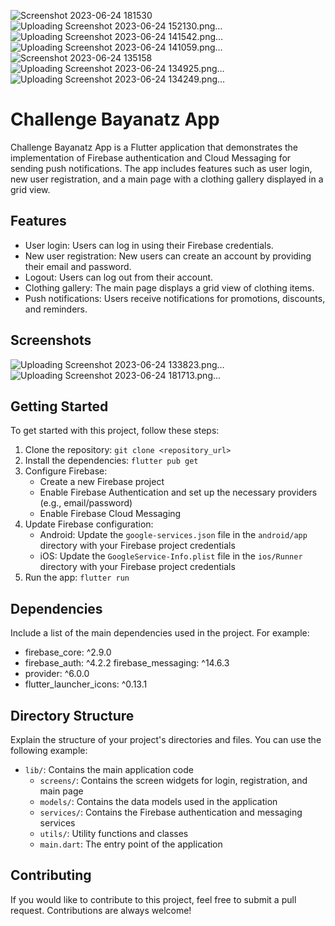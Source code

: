 ![Screenshot 2023-06-24 181530](https://github.com/TahaMohamed1993/ChallengeBayanatz/assets/91631512/5229dbae-3601-4bc6-8782-54286f6f399f)
![Uploading Screenshot 2023-06-24 152130.png…]()
![Uploading Screenshot 2023-06-24 141542.png…]()
![Uploading Screenshot 2023-06-24 141059.png…]()
![Screenshot 2023-06-24 135158](https://github.com/TahaMohamed1993/ChallengeBayanatz/assets/91631512/5af42786-d86a-4a41-99c5-82ea2b68d5de)
![Uploading Screenshot 2023-06-24 134925.png…]()
![Uploading Screenshot 2023-06-24 134249.png…]()
# Challenge Bayanatz App

Challenge Bayanatz App is a Flutter application that demonstrates the implementation of Firebase authentication and Cloud Messaging for sending push notifications. The app includes features such as user login, new user registration, and a main page with a clothing gallery displayed in a grid view.

## Features

- User login: Users can log in using their Firebase credentials.
- New user registration: New users can create an account by providing their email and password.
- Logout: Users can log out from their account.
- Clothing gallery: The main page displays a grid view of clothing items.
- Push notifications: Users receive notifications for promotions, discounts, and reminders.

## Screenshots
![Uploading Screenshot 2023-06-24 133823.png…]()
![Uploading Screenshot 2023-06-24 181713.png…]()


## Getting Started

To get started with this project, follow these steps:

1. Clone the repository: `git clone <repository_url>`
2. Install the dependencies: `flutter pub get`
3. Configure Firebase:
   - Create a new Firebase project
   - Enable Firebase Authentication and set up the necessary providers (e.g., email/password)
   - Enable Firebase Cloud Messaging
4. Update Firebase configuration:
   - Android: Update the `google-services.json` file in the `android/app` directory with your Firebase project credentials
   - iOS: Update the `GoogleService-Info.plist` file in the `ios/Runner` directory with your Firebase project credentials
5. Run the app: `flutter run`

## Dependencies

Include a list of the main dependencies used in the project. For example:

- firebase_core: ^2.9.0
- firebase_auth: ^4.2.2
  firebase_messaging: ^14.6.3
- provider: ^6.0.0
-   flutter_launcher_icons: ^0.13.1


## Directory Structure

Explain the structure of your project's directories and files. You can use the following example:

- `lib/`: Contains the main application code
  - `screens/`: Contains the screen widgets for login, registration, and main page
  - `models/`: Contains the data models used in the application
  - `services/`: Contains the Firebase authentication and messaging services
  - `utils/`: Utility functions and classes
  - `main.dart`: The entry point of the application

## Contributing

If you would like to contribute to this project, feel free to submit a pull request. Contributions are always welcome!

